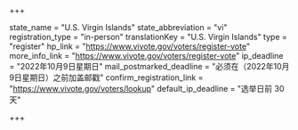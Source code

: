 +++

state_name = "U.S. Virgin Islands"
state_abbreviation = "vi"
registration_type = "in-person"
translationKey = "U.S. Virgin Islands"
type = "register"
hp_link = "https://www.vivote.gov/voters/register-vote"
more_info_link = "https://www.vivote.gov/voters/register-vote"
ip_deadline = "2022年10月9日星期日"
mail_postmarked_deadline = "必须在（2022年10月9日星期日）之前加盖邮戳"
confirm_registration_link = "https://www.vivote.gov/voters/lookup"
default_ip_deadline = "选举日前 30天"

+++
